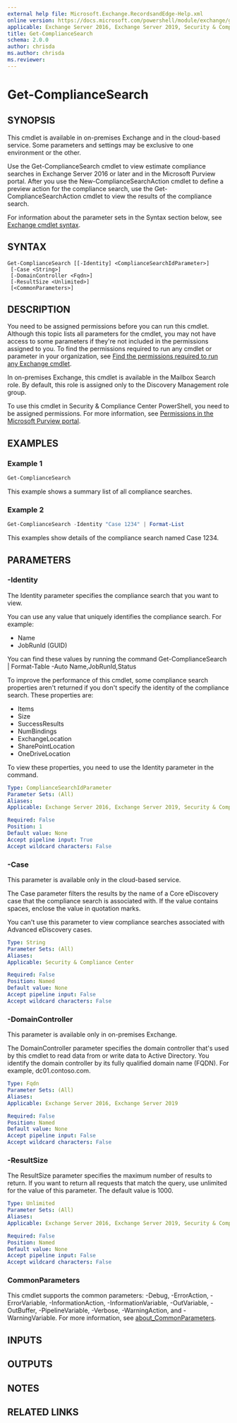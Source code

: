 ```yaml
---
external help file: Microsoft.Exchange.RecordsandEdge-Help.xml
online version: https://docs.microsoft.com/powershell/module/exchange/get-compliancesearch
applicable: Exchange Server 2016, Exchange Server 2019, Security & Compliance Center
title: Get-ComplianceSearch
schema: 2.0.0
author: chrisda
ms.author: chrisda
ms.reviewer:
---
```


# Get-ComplianceSearch

## SYNOPSIS
This cmdlet is available in on-premises Exchange and in the cloud-based service. Some parameters and settings may be exclusive to one environment or the other.

Use the Get-ComplianceSearch cmdlet to view estimate compliance searches in Exchange Server 2016 or later and in the Microsoft Purview portal. After you use the New-ComplianceSearchAction cmdlet to define a preview action for the compliance search, use the Get-ComplianceSearchAction cmdlet to view the results of the compliance search.

For information about the parameter sets in the Syntax section below, see [Exchange cmdlet syntax](https://docs.microsoft.com/powershell/exchange/exchange-cmdlet-syntax).

## SYNTAX

```
Get-ComplianceSearch [[-Identity] <ComplianceSearchIdParameter>]
 [-Case <String>]
 [-DomainController <Fqdn>]
 [-ResultSize <Unlimited>]
 [<CommonParameters>]
```

## DESCRIPTION
You need to be assigned permissions before you can run this cmdlet. Although this topic lists all parameters for the cmdlet, you may not have access to some parameters if they're not included in the permissions assigned to you. To find the permissions required to run any cmdlet or parameter in your organization, see [Find the permissions required to run any Exchange cmdlet](https://docs.microsoft.com/powershell/exchange/find-exchange-cmdlet-permissions).

In on-premises Exchange, this cmdlet is available in the Mailbox Search role. By default, this role is assigned only to the Discovery Management role group.

To use this cmdlet in Security & Compliance Center PowerShell, you need to be assigned permissions. For more information, see [Permissions in the Microsoft Purview portal](https://docs.microsoft.com/microsoft-365/compliance/microsoft-365-compliance-center-permissions).

## EXAMPLES

### Example 1
```powershell
Get-ComplianceSearch
```

This example shows a summary list of all compliance searches.

### Example 2
```powershell
Get-ComplianceSearch -Identity "Case 1234" | Format-List
```

This examples show details of the compliance search named Case 1234.

## PARAMETERS

### -Identity
The Identity parameter specifies the compliance search that you want to view.

You can use any value that uniquely identifies the compliance search. For example:

- Name
- JobRunId (GUID)

You can find these values by running the command Get-ComplianceSearch | Format-Table -Auto Name,JobRunId,Status

To improve the performance of this cmdlet, some compliance search properties aren't returned if you don't specify the identity of the compliance search. These properties are:

- Items
- Size
- SuccessResults
- NumBindings
- ExchangeLocation
- SharePointLocation
- OneDriveLocation

To view these properties, you need to use the Identity parameter in the command.

```yaml
Type: ComplianceSearchIdParameter
Parameter Sets: (All)
Aliases:
Applicable: Exchange Server 2016, Exchange Server 2019, Security & Compliance Center

Required: False
Position: 1
Default value: None
Accept pipeline input: True
Accept wildcard characters: False
```

### -Case
This parameter is available only in the cloud-based service.

The Case parameter filters the results by the name of a Core eDiscovery case that the compliance search is associated with. If the value contains spaces, enclose the value in quotation marks.

You can't use this parameter to view compliance searches associated with Advanced eDiscovery cases.

```yaml
Type: String
Parameter Sets: (All)
Aliases:
Applicable: Security & Compliance Center

Required: False
Position: Named
Default value: None
Accept pipeline input: False
Accept wildcard characters: False
```

### -DomainController
This parameter is available only in on-premises Exchange.

The DomainController parameter specifies the domain controller that's used by this cmdlet to read data from or write data to Active Directory. You identify the domain controller by its fully qualified domain name (FQDN). For example, dc01.contoso.com.

```yaml
Type: Fqdn
Parameter Sets: (All)
Aliases:
Applicable: Exchange Server 2016, Exchange Server 2019

Required: False
Position: Named
Default value: None
Accept pipeline input: False
Accept wildcard characters: False
```

### -ResultSize
The ResultSize parameter specifies the maximum number of results to return. If you want to return all requests that match the query, use unlimited for the value of this parameter. The default value is 1000.

```yaml
Type: Unlimited
Parameter Sets: (All)
Aliases:
Applicable: Exchange Server 2016, Exchange Server 2019, Security & Compliance Center

Required: False
Position: Named
Default value: None
Accept pipeline input: False
Accept wildcard characters: False
```

### CommonParameters
This cmdlet supports the common parameters: -Debug, -ErrorAction, -ErrorVariable, -InformationAction, -InformationVariable, -OutVariable, -OutBuffer, -PipelineVariable, -Verbose, -WarningAction, and -WarningVariable. For more information, see [about_CommonParameters](https://go.microsoft.com/fwlink/p/?LinkID=113216).

## INPUTS

###  

## OUTPUTS

###  

## NOTES

## RELATED LINKS
